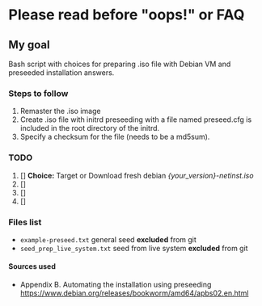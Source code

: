 # Please read before "oops!" or FAQ

## My goal

Bash script with choices for preparing .iso file with Debian VM and preseeded installation answers.

### Steps to follow

1. Remaster the .iso image
2. Create .iso file with initrd preseeding with a file named preseed.cfg is included in the root directory of the initrd.
3. Specify a checksum for the file (needs to be a md5sum).

### TODO

1. [] **Choice:** Target or Download fresh debian *{your_version}-netinst.iso*
2. []
3. []
4. []

### Files list

- `example-preseed.txt` general seed **excluded** from git
- `seed_prep_live_system.txt` seed from live system **excluded** from git

#### Sources used

- Appendix B. Automating the installation using preseeding
<https://www.debian.org/releases/bookworm/amd64/apbs02.en.html>
